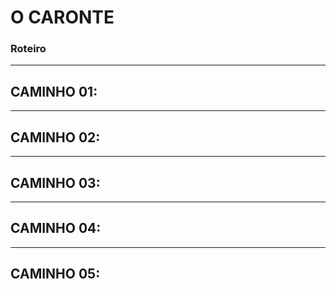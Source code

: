 # O CARONTE

### Roteiro


---
## CAMINHO 01:


---
## CAMINHO 02:


---
## CAMINHO 03:


---
## CAMINHO 04:


---
## CAMINHO 05: